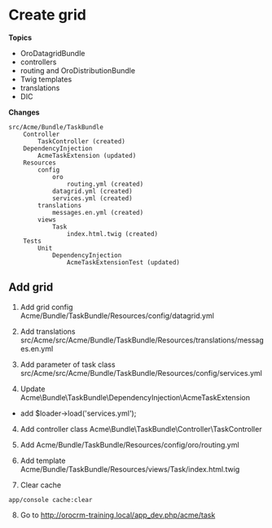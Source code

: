 # Create grid

**Topics**

- OroDatagridBundle
- controllers
- routing and OroDistributionBundle
- Twig templates
- translations
- DIC

**Changes**

```
src/Acme/Bundle/TaskBundle
    Controller
        TaskController (created)
    DependencyInjection
        AcmeTaskExtension (updated)
    Resources
        config
            oro
                routing.yml (created)
            datagrid.yml (created)
            services.yml (created)
        translations
            messages.en.yml (created)
        views
            Task
                index.html.twig (created)
    Tests
        Unit
            DependencyInjection
                AcmeTaskExtensionTest (updated)
```


## Add grid

1. Add grid config Acme/Bundle/TaskBundle/Resources/config/datagrid.yml

2. Add translations src/Acme/src/Acme/Bundle/TaskBundle/Resources/translations/messages.en.yml

3. Add parameter of task class src/Acme/src/Acme/Bundle/TaskBundle/Resources/config/services.yml

4. Update Acme\Bundle\TaskBundle\DependencyInjection\AcmeTaskExtension

- add $loader->load('services.yml');

4. Add controller class Acme\Bundle\TaskBundle\Controller\TaskController

5. Add Acme/Bundle/TaskBundle/Resources/config/oro/routing.yml

6. Add template Acme/Bundle/TaskBundle/Resources/views/Task/index.html.twig

7. Clear cache
```
app/console cache:clear
```

8. Go to http://orocrm-training.local/app_dev.php/acme/task

